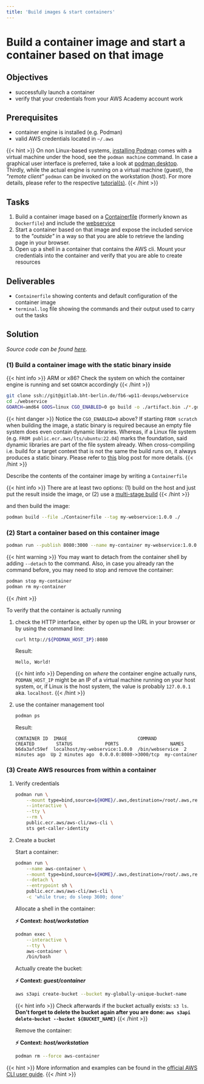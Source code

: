 ```yaml
---
title: 'Build images & start containers'
---
```



Build a container image and start a container based on that image
=================================================================


## Objectives

* successfully launch a container
* verify that your credentials from your AWS Academy account work


## Prerequisites

* container engine is installed (e.g. Podman)
* valid AWS credentials located in `~/.aws`

{{< hint >}}
On non Linux-based systems, [installing Podman](https://podman.io/docs/installation) comes with a virtual machine under
the hood, see the `podman machine` command. In case a graphical user interface is preferred, take a look at
[podman desktop](https://podman-desktop.io/downloads). Thirdly, while the actual engine is running on a virtual machine
(guest), the *"remote client"* `podman` can be invoked on the workstation (host). For more details, please refer to
the respective [tutorial(s)](https://docs.podman.io/en/latest/Tutorials.html).
{{< /hint >}}


## Tasks

1. Build a container image based on a 
   [Containerfile](https://github.com/containers/common/blob/main/docs/Containerfile.5.md)
   (formerly known as `Dockerfile`) and include the
   [webservice](https://gitlab.bht-berlin.de/fb6-wp11-devops/webservice)
2. Start a container based on that image and expose the included service to the *"outside"*
   in a way so that you are able to retrieve the landing page in your browser.  
2. Open up a shell in a container that contains the AWS cli. Mount your credentials into the
   container and verify that you are able to create resources


## Deliverables

* `Containerfile` showing contents and default configuration of the container image
* `terminal.log` file showing the commands and their output used to carry out the tasks


## Solution

*Source code can be found
[here](https://github.com/lucendio/lecture-devops-code/tree/master/tutorials/build-images-and-start-containers).*


### (1) Build a container image with the static binary inside

{{< hint info >}}
ARM or x86? Check the system on which the container engine is running and set `GOARCH` accordingly
{{< /hint >}}

```bash
git clone ssh://git@gitlab.bht-berlin.de/fb6-wp11-devops/webservice
cd ./webservice
GOARCH=amd64 GOOS=linux CGO_ENABLED=0 go build -o ./artifact.bin ./*.go
```

{{< hint danger >}}
Notice the `CGO_ENABLED=0` above? If starting `FROM scratch` when building the image, a static binary is required
because an empty file system does even contain dynamic libraries. Whereas, if a Linux file system 
(e.g. `FROM public.ecr.aws/lts/ubuntu:22.04`) marks the foundation, said dynamic libraries are part of the file system
already. When cross-compiling i.e. build for a target context that is not the same the build runs on, it always produces
a static binary. Please refer to [this](https://mt165.co.uk/blog/static-link-go/) blog post for more details. 
{{< /hint >}}

Describe the contents of the container image by writing a `Containerfile`

{{< hint info >}}
There are at least two options: (1) build on the host and just put the result inside the
image, or (2) use a [multi-stage build](https://docs.docker.com/build/building/multi-stage/)
{{< /hint >}}

and then build the image:

```bash
podman build --file ./Containerfile --tag my-webservice:1.0.0 ./
```


### (2) Start a container based on this container image
```bash
podman run --publish 8080:3000 --name my-container my-webservice:1.0.0
```

{{< hint warning >}}
You may want to detach from the container shell by adding `--detach` to the command. Also,
in case you already ran the command before, you may need to stop and remove the container:

```bash
podman stop my-container
podman rm my-container
```
{{< /hint >}}

To verify that the container is actually running

1. check the HTTP interface, either by open up the URL in your browser or by using the command line:

    ```bash
    curl http://${PODMAN_HOST_IP}:8080
    ```
    Result:
    ```
    Hello, World!
    ```
    
    {{< hint info >}}
Depending on *where* the container engine actually runs, `PODMAN_HOST_IP` might be an IP of a virtual
machine running on your host system, or, if Linux is the host system, the value is probably
`127.0.0.1` aka. `localhost`.
    {{< /hint >}}


2. use the container management tool

    ```bash
    podman ps 
    ```

   Result:
    ```
    CONTAINER ID  IMAGE                          COMMAND          CREATED        STATUS            PORTS                   NAMES
    b6da3afc59ef  localhost/my-webservice:1.0.0  /bin/webservice  2 minutes ago  Up 2 minutes ago  0.0.0.0:8080->3000/tcp  my-container
    ```


### (3) Create AWS resources from within a container

1. Verify credentials

    ```bash
    podman run \
        --mount type=bind,source=${HOME}/.aws,destination=/root/.aws,readonly \
        --interactive \
        --tty \
        --rm \
        public.ecr.aws/aws-cli/aws-cli \
        sts get-caller-identity
    ```

2. Create a bucket

    Start a container:
    ```bash
    podman run \
        --name aws-container \
        --mount type=bind,source=${HOME}/.aws,destination=/root/.aws,readonly \
        --detach \
        --entrypoint sh \
        public.ecr.aws/aws-cli/aws-cli \
        -c 'while true; do sleep 3600; done'
    ```
    
    Allocate a shell in the container:

    __⚡ Context: *host/workstation*__
    ```bash
    podman exec \
        --interactive \
        --tty \
        aws-container \
        /bin/bash
    ```
    
    Actually create the bucket:

    __⚡ Context: *guest/container*__
    ```bash
    aws s3api create-bucket --bucket my-globally-unique-bucket-name
    ```

    {{< hint info >}}
Check afterwards if the bucket actually exists: `s3 ls`. __Don't forget to delete the bucket
again after you are done: `aws s3api delete-bucket --bucket ${BUCKET_NAME}`__
    {{< /hint >}}

    Remove the container:

    __⚡ Context: *host/workstation*__
    ```bash
    podman rm --force aws-container
    ```

{{< hint >}}
More information and examples can be found in the
[official AWS CLI user guide](https://docs.aws.amazon.com/cli/latest/userguide/getting-started-docker.html#cliv2-docker-install).
{{< /hint >}}
